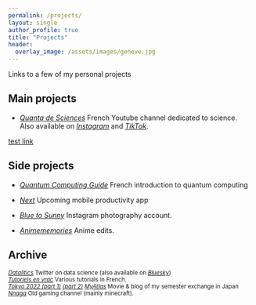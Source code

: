 ```yaml
---
permalink: /projects/
layout: single
author_profile: true
title: "Projects"
header:
  overlay_image: /assets/images/geneve.jpg
---
```


Links to a few of my personal projects

## Main projects

- [*Quanta de Sciences*](https://www.youtube.com/@sciences.quanta)
French Youtube channel dedicated to science.<br>
Also available on [*Instagram*](https://www.instagram.com/sciences.quanta) and [*TikTok*](https://www.tiktok.com/@sciences.quanta).

[test link](/youtube/)

## Side projects

- [*Quantum Computing Guide*](https://github.com/3gaspo/guide-infoQ)
French introduction to quantum computing

- [*Next*](https://github.com/3gaspo/Next)
Upcoming mobile productivity app

- [*Blue to Sunny*](https://www.instagram.com/blueto_sunny/?hl=fr) Instagram photography account.

- [*Animememories*](https://www.youtube.com/@animemememories) Anime edits.


## Archive

<sub>[*Datalitics*](https://x.com/datalitics) Twitter on data science (also available on [*Bluesky*](https://bsky.app/profile/datalitics.bsky.social))</sub><br>
<sub>[*Tutoriels en vrac*](https://www.youtube.com/channel/UCo-qkV187HhALYFvtq8fYxA) Various tutorials in French.</sub><br>
<sub>[*Tokyo 2022 (part 1)*](https://vimeo.com/898535856) [*(part 2)*](https://vimeo.com/1019188913) [*MyAtlas*](https://www.myatlas.com/Gaspo/echange-academique-a-tokyo-2022) Movie & blog of my semester exchange in Japan</sub><br>
<sub>[*Nnaga*](https://www.youtube.com/@Gaspa93100) Old gaming channel (mainly minecraft).</sub><br>
